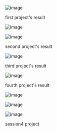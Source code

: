 ![image](https://github.com/user-attachments/assets/2f0965e8-f4e3-4391-8424-6b513e25739a)

first project's result 


![image](https://github.com/user-attachments/assets/76c48fd0-8d0d-4b23-86eb-47d361f7f40e)


![image](https://github.com/user-attachments/assets/fabb5b8f-ca20-4d6b-a130-759d312c6880)

second project's result


![image](https://github.com/user-attachments/assets/7f638cad-6608-4eb6-b0d2-db821560d9f9)

third project's result 

![image](https://github.com/user-attachments/assets/ff6578de-289b-4998-b60e-87bef79a436f)

fourth project's result




![image](https://github.com/user-attachments/assets/564798e5-c9f8-474c-9e06-a010b482a9d1)

![image](https://github.com/user-attachments/assets/bd264cd2-4a61-4996-b051-4f3ef7aedde8)

![image](https://github.com/user-attachments/assets/4c002854-6018-42ed-ab6b-bf9a96b6218d)



session4 project
